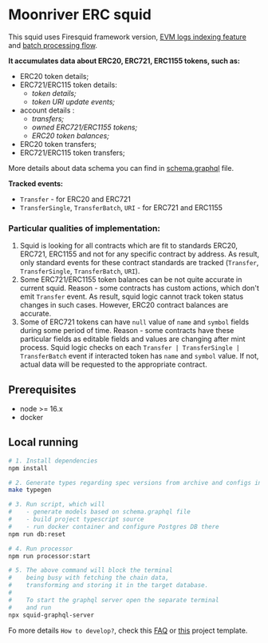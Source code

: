 # Moonriver ERC squid

This squid uses Firesquid framework version,
[EVM logs indexing feature](https://docs.subsquid.io/develop-a-squid/squid-processor/evm-support)
and [batch processing flow](https://docs.subsquid.io/develop-a-squid/squid-processor/batch-processor-in-action).

**It accumulates data about ERC20, ERC721, ERC1155 tokens, such as:**
- ERC20 token details;
- ERC721/ERC115 token details:
    - _token details;_
    - _token URI update events;_
- account details :
    - _transfers;_
    - _owned ERC721/ERC1155 tokens;_
    - _ERC20 token balances;_
- ERC20 token transfers;
- ERC721/ERC115 token transfers;

More details about data schema you can find in [schema.graphql](./schema.graphql) file.

**Tracked events:**
- `Transfer` - for ERC20 and ERC721
- `TransferSingle`, `TransferBatch`, `URI` - for ERC721 and ERC1155


### Particular qualities of implementation:

1) Squid is looking for all contracts which are fit to standards ERC20, ERC721, ERC1155 and not for
   any specific contract by address. As result, only standard events for these contract standards are
   tracked (`Transfer`, `TransferSingle`, `TransferBatch`, `URI`).
2) Some ERC721/ERC1155 token balances can be not quite accurate in current squid. Reason - some contracts has
   custom actions, which don't emit `Transfer` event. As result, squid logic cannot track token status changes
   in such cases. However, ERC20 contract balances are accurate.
3) Some of ERC721 tokens can have `null` value of `name` and `symbol` fields during some period of time.
   Reason - some contracts have these particular fields as editable fields and values are changing
   after mint process. Squid logic checks on each `Transfer | TransferSingle | TransferBatch` event
   if interacted token has `name` and `symbol` value. If not, actual data will be requested to the
   appropriate contract.

## Prerequisites

* node >= 16.x
* docker

## Local running

```bash
# 1. Install dependencies
npm install

# 2. Generate types regarding spec versions from archive and configs in ./typegen/typegen.json
make typegen

# 3. Run script, which will 
#    - generate models based on schema.graphql file
#    - build project typescript source
#    - run docker container and configure Postgres DB there
npm run db:reset

# 4. Run processor
npm run processor:start

# 5. The above command will block the terminal
#    being busy with fetching the chain data, 
#    transforming and storing it in the target database.
#
#    To start the graphql server open the separate terminal
#    and run
npx squid-graphql-server
```

Fo more details `How to develop?`, check this [FAQ](./FAQ.md) or [this](https://github.com/subsquid/squid-evm-template) project template.